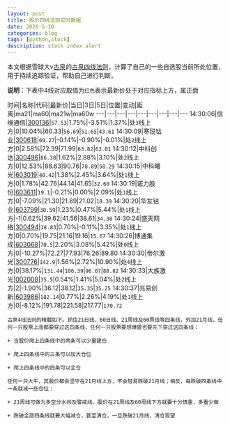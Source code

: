 ```yaml
---
layout: post
title: 股价四线法则实时数据
date: 2020-5-10
categories: blog
tags: [python,stock]
description: stock index alert
---
```



本文根据雪球大v[古泉](https://xueqiu.com/u/7148646888)的[古泉四线法则](https://xueqiu.com/7148646888/130498192)，计算了自己的一些自选股当前所处位置，用于持续追踪验证，帮助自己进行判断。

**说明**：下表中4线对应取值为`红色`表示最新价处于对应指标上方，属正面

时间|名称|代码|最新价|当日|3日|5日|位置|变动|距离|ma21|ma60|ma21w|ma60w
---|---|---|---|---|---|---|---|---
14:30:06|信维通信|[300136](https://xueqiu.com/S/SZ300136)|`57.53`|1.75%|-3.51%|1.37%|处`3`线上方|0|10.04%|60.33|`56.69`|`51.65`|`43.61`
14:30:09|寒锐钴业|[300618](https://xueqiu.com/S/SZ300618)|`69.27`|-0.14%|-0.90%|-0.01%|处`2`线上方|0|2.58%|72.39|71.99|`63.82`|`63.01`
14:30:12|中科创达|[300496](https://xueqiu.com/S/SZ300496)|`86.38`|1.62%|2.88%|3.10%|处`2`线上方|0|12.53%|88.63|90.76|`78.89`|`58.29`
14:30:15|中科曙光|[603019](https://xueqiu.com/S/SH603019)|`40.42`|1.38%|2.45%|3.64%|处`1`线上方|0|1.78%|42.76|44.14|41.65|`32.60`
14:30:19|诺力股份|[603611](https://xueqiu.com/S/SH603611)|`19.1`|-0.21%|0.00%|2.09%|处`1`线上方|0|-7.09%|21.30|21.89|21.02|`18.39`
14:30:20|华友钴业|[603799](https://xueqiu.com/S/SH603799)|`38.59`|1.23%|0.47%|5.44%|处`1`线上方|-1|0.62%|39.62|41.56|38.61|`34.38`
14:30:24|盛天网络|[300494](https://xueqiu.com/S/SZ300494)|`18.83`|0.70%|-0.11%|3.35%|处`1`线上方|0|0.70%|19.75|21.16|19.16|`15.67`
14:30:26|博通集成|[603068](https://xueqiu.com/S/SH603068)|`70.5`|2.20%|3.08%|5.42%|处`0`线上方|0|-10.27%|72.27|77.93|76.26|89.80
14:30:30|帝尔激光|[300776](https://xueqiu.com/S/SZ300776)|`142.9`|1.56%|2.72%|10.90%|处`4`线上方|0|38.17%|`131.44`|`106.39`|`96.07`|`88.82`
14:30:33|大族激光|[002008](https://xueqiu.com/S/SZ002008)|`35.5`|0.54%|1.41%|5.04%|处`2`线上方|2|-1.90%|36.12|38.12|`35.35`|`35.25`
14:30:37|兆易创新|[603986](https://xueqiu.com/S/SH603986)|`182.14`|0.77%|2.26%|4.19%|处`1`线上方|0|-8.12%|191.78|221.58|217.77|`170.72`

```
古泉4线法则的精髓如下。抓住21日线、60日线、21周线及60周线等四条线，外加21月线，任何一只股票上涨都要穿过这四条线，任何一只股票要想爆雷也要先下穿过这四条线：

+ 当股价爬上四条线中的两条可以少量建仓

+ 爬上四条线中的三条可以加大仓位

+ 爬上四条线中的四条可以全仓

任何一只大牛，其股价都会坚守在21月线上方，不会轻易跌破21月线；相反，每跌破四条线中一条就减一些仓位：

+ 21周线可做为多空分水岭及警戒线，股价在21周线及60周线下方就要十分慎重，多看少做

+ 跌破全部四条线就要大幅减仓，甚至清仓，一旦跌破21月线，清仓观望
```